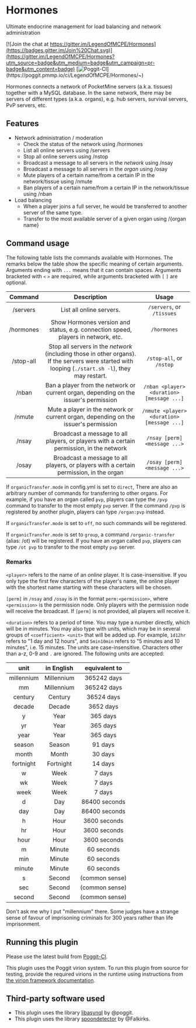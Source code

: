 # Hormones

Ultimate endocrine management for load balancing and network administration

[![Join the chat at https://gitter.im/LegendOfMCPE/Hormones](https://badges.gitter.im/Join%20Chat.svg)](https://gitter.im/LegendOfMCPE/Hormones?utm_source=badge&utm_medium=badge&utm_campaign=pr-badge&utm_content=badge)
[![Poggit-CI](https://poggit.pmmp.io/ci.shield/LegendOfMCPE/Hormones/~)](https://poggit.pmmp.io/ci/LegendOfMCPE/Hormones/~)

Hormones connects a network of PocketMine servers (a.k.a. tissues) together with a MySQL database. In the same network,
there may be servers of different types (a.k.a. organs), e.g. hub servers, survival servers, PvP servers, etc.


## Features
* Network administration / moderation
    * Check the status of the network using /hormones
    * List all online servers using /servers
    * Stop all online servers using /nstop
    * Broadcast a message to all servers in the _network_ using /nsay
    * Broadcast a message to all servers in the _organ_ using /osay
    * Mute players of a certain name/from a certain IP in the network/tissue using /nmute
    * Ban players of a certain name/from a certain IP in the network/tissue using /nban
* Load balancing
    * When a player joins a full server, he would be transferred to another server of the same type.
    * Transfer to the most available server of a given organ using /{organ name}

<!--
* Single-session control
* Transfer whitelist
* NetChat
-->

## Command usage
The following table lists the commands available with Hormones. The remarks below the table show the specific meaning of
certain arguments. Arguments ending with `...` means that it can contain spaces. Arguments bracketed with `<` `>` are
required, while arguments bracketed with `[` `]` are optional. 

| Command | Description | Usage |
| :-----: | :---------: | :---: |
| /servers | List all online servers. | `/servers`, or `/tissues` |
| /hormones | Show Hormones version and status, e.g. connection speed, players in network, etc. | `/hormones` |
| /stop-all | Stop all servers in the _network_ (including those in other organs). If the servers were started with looping (`./start.sh -l`), they may restart. | `/stop-all`, or `/nstop` |
| /nban | Ban a player from the network or current organ, depending on the issuer's permission | `/nban <player> <duration> [message ...]`  |
| /nmute | Mute a player in the network or current organ, depending on the issuer's permission | `/nmute <player> <duration> [message ...]`  |
| /nsay | Broadcast a message to all players, or players with a certain permission, in the network | `/nsay [perm] <message ...>` |
| /osay | Broadcast a message to all players, or players with a certain permission, in the organ | `/osay [perm] <message ...>` |

If `organicTransfer.mode` in config.yml is set to `direct`, There are also an arbitrary number of commands for
transferring to other organs. For example, if you have an organ called `pvp`, players can type the `/pvp` command to
transfer to the most empty `pvp` server. If the command `/pvp` is registered by another plugin, players can type
`/organ:pvp` instead.

If `organicTransfer.mode` is set to `off`, no such commands will be registered.

If `organicTransfer.mode` is set to `group`, a command `/organic-transfer` (alias: /ot) will be registered. If you have
an organ called `pvp`, players can type `/ot pvp` to transfer to the most empty `pvp` server.

### Remarks
`<player>` refers to the name of an _online_ player. It is case-insensitive. If you only type the first few characters
of the player's name, the online player with the shortest name starting with these characters will be chosen.

`[perm]` in `/nsay` and `/osay` is in the format `perm:<permission>`, where `<permission>` is the permission node. Only
players with the permission node will receive the broadcast. If `[perm]` is not provided, all players will receive it.

`<duration>` refers to a period of time. You may type a number directly, which will be in minutes. You may also type
with units, which may be in several groups of `<coefficient> <unit>` that will be added up. For example, `1d12hr` refers
to "1 day and 12 hours", and `5min10min` refers to "5 minutes and 10 minutes", i.e. 15 minutes. The units are
case-insensitive. Characters other than a-z, 0-9 and `.` are ignored. The following units are accepted:

| unit | in English | equivalent to |
| :----: | :--------: | :-----------: |
| millennium | Millennium | 365242 days |
| mm | Millennium | 365242 days |
| century | Century | 36524 days |
| decade | Decade | 3652 days |
| y | Year | 365 days |
| yr | Year | 365 days |
| year | Year | 365 days |
| season | Season | 91 days |
| month | Month | 30 days |
| fortnight | Fortnight | 14 days |
| w | Week | 7 days |
| wk | Week | 7 days |
| week | Week | 7 days |
| d | Day | 86400 seconds |
| day | Day | 86400 seconds |
| h | Hour | 3600 seconds |
| hr | Hour | 3600 seconds |
| hour | Hour | 3600 seconds |
| m | Minute | 60 seconds |
| min | Minute | 60 seconds |
| minute | Minute | 60 seconds |
| s | Second | (common sense) |
| sec | Second | (common sense) |
| second | Second | (common sense) |

Don't ask me why I put "millennium" there. Some judges have a strange sense of favour of imprisoning criminals for 300
years rather than life imprisonment.

## Running this plugin
Please use the latest build from [Poggit-CI](https://poggit.pmmp.io/ci/LegendOfMCPE/Hormones/~).

This plugin uses the Poggit virion system. To run this plugin from source for testing, provide the required virions in
the runtime using instructions from [the virion framework documentation](https://github.com/poggit/support/blob/master/virion.md).

## Third-party software used
* This plugin uses the library [libasynql](https://github.com/poggit/libasynql) by @poggit.
* This plugin uses the library [spoondetector](https://github.com/Falkirks/spoondetector) by @Falkirks.
